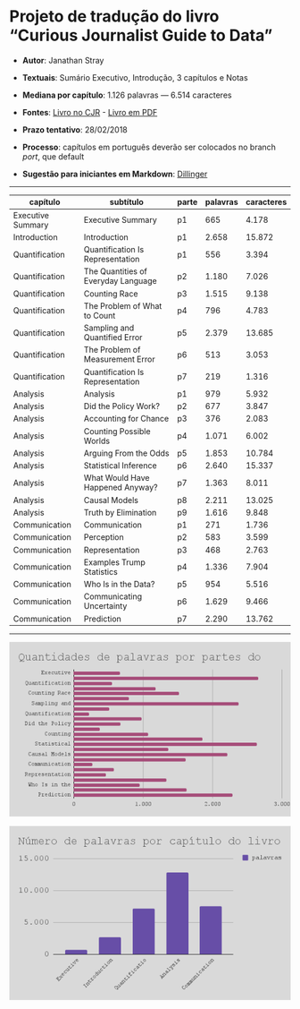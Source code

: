 # Projeto de tradução do livro “Curious Journalist Guide to Data”

* **Autor**: Janathan Stray

* **Textuais**: Sumário Executivo, Introdução, 3 capítulos e Notas

* **Mediana por capítulo**: 1.126 palavras — 6.514 caracteres

* **Fontes**: [Livro no CJR](https://www.cjr.org/tow_center_reports/the_curious_journalists_guide_to_data.php#quantification) - [Livro em PDF](https://www.gitbook.com/book/towcenter/curious-journalist-s-guide-to-data/details)
	
* **Prazo tentativo**: 	28/02/2018    

* **Processo**: capítulos em português deverão ser colocados no branch *port*, que default

* **Sugestão para iniciantes em Markdown**: [Dillinger](https://dillinger.io/)

___


| capítulo          | subtítulo                           | parte | palavras | caracteres |
|-------------------|-------------------------------------|-------|----------|------------|
| Executive Summary | Executive Summary                   | p1    | 665      | 4.178      |
| Introduction      | Introduction                        | p1    | 2.658    | 15.872     |
| Quantification    | Quantification Is Representation    | p1    | 556      | 3.394      |
| Quantification    | The Quantities of Everyday Language | p2    | 1.180    | 7.026      |
| Quantification    | Counting Race                       | p3    | 1.515    | 9.138      |
| Quantification    | The Problem of What to Count        | p4    | 796      | 4.783      |
| Quantification    | Sampling and Quantified Error       | p5    | 2.379    | 13.685     |
| Quantification    | The Problem of Measurement Error    | p6    | 513      | 3.053      |
| Quantification    | Quantification Is Representation    | p7    | 219      | 1.316      |
| Analysis          | Analysis                            | p1    | 979      | 5.932      |
| Analysis          | Did the Policy Work?                | p2    | 677      | 3.847      |
| Analysis          | Accounting for Chance               | p3    | 376      | 2.083      |
| Analysis          | Counting Possible Worlds            | p4    | 1.071    | 6.002      |
| Analysis          | Arguing From the Odds               | p5    | 1.853    | 10.784     |
| Analysis          | Statistical Inference               | p6    | 2.640    | 15.337     |
| Analysis          | What Would Have Happened Anyway?    | p7    | 1.363    | 8.011      |
| Analysis          | Causal Models                       | p8    | 2.211    | 13.025     |
| Analysis          | Truth by Elimination                | p9    | 1.616    | 9.848      |
| Communication     | Communication                       | p1    | 271      | 1.736      |
| Communication     | Perception                          | p2    | 583      | 3.599      |
| Communication     | Representation                      | p3    | 468      | 2.763      |
| Communication     | Examples Trump Statistics           | p4    | 1.336    | 7.904      |
| Communication     | Who Is in the Data?                 | p5    | 954      | 5.516      |
| Communication     | Communicating Uncertainty           | p6    | 1.629    | 9.466      |
| Communication     | Prediction                          | p7    | 2.290    | 13.762     |

___

![Gráfico 1 - Palavras por parte](docs/grafico1.png)

![Gráfico 2 - Palavras por capítulo](docs/grafico2.png)
